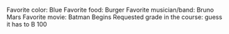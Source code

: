 Favorite color: Blue
Favorite food: Burger
Favorite musician/band: Bruno Mars
Favorite movie: Batman Begins
Requested grade in the course: guess it has to B 100
